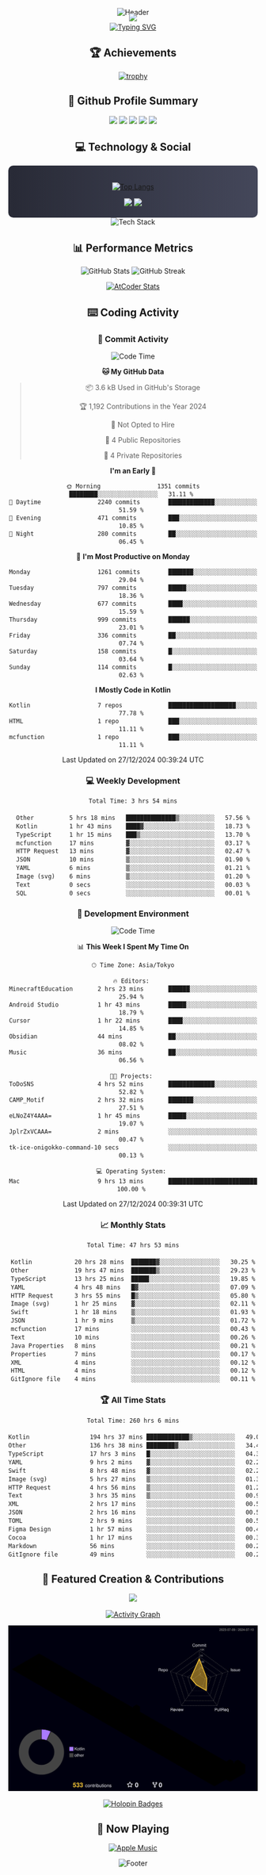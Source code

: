 <div align="center">
  
![Header](https://capsule-render.vercel.app/api?type=waving&color=gradient&customColorList=12&height=300&section=header&text=Welcome%20to%20Batapii's%20Universe&fontSize=50&animation=fadeIn&fontAlignY=40&desc=Android%20Developer%20|%20Kotlin%20LOVE%20)

<div style="margin-top: -20px;">
  <img src="https://readme-typing-svg.herokuapp.com/?lines=Crafting+Android+Experiences;Building+Tomorrow's+Apps+Today;Always+Learning,+Always+Growing&font=Fira%20Code&center=true&width=440&height=45&color=f75c7e&vCenter=true&size=22&pause=1000">
</div>

<a href="https://git.io/typing-svg">
  <img src="https://readme-typing-svg.demolab.com?font=Fira+Code&weight=600&size=28&duration=4000&pause=1000&center=true&vCenter=true&width=800&lines=Hey+there!+I'm+Batapii+%F0%9F%91%8B;Android+Developer+from+Japan+%F0%9F%87%AF%F0%9F%87%B5" alt="Typing SVG" />
</a>

## 🏆 Achievements

[![trophy](https://github-profile-trophy.vercel.app/?username=batapii&theme=onestar&no-frame=true&no-bg=true&column=8&rank=SECRET,SSS,SS,S,AAA,AA,A,B,C,?&margin-w=10&margin-h=10)](https://github.com/ryo-ma/github-profile-trophy)

## 🎯 Github Profile Summary

<div align="center">
  <img src="http://github-profile-summary-cards.vercel.app/api/cards/profile-details?username=batapii&theme=radical" />
  <img src="http://github-profile-summary-cards.vercel.app/api/cards/repos-per-language?username=batapii&theme=radical" />
  <img src="http://github-profile-summary-cards.vercel.app/api/cards/most-commit-language?username=batapii&theme=radical" />
  <img src="http://github-profile-summary-cards.vercel.app/api/cards/stats?username=batapii&theme=radical" />
  <img src="http://github-profile-summary-cards.vercel.app/api/cards/productive-time?username=batapii&theme=radical" />
</div>

## 💻 Technology & Social

<div align="center" style="background: linear-gradient(to right, #282A36, #44475A); padding: 20px; border-radius: 10px;">

[![Top Langs](https://github-readme-stats.vercel.app/api/top-langs/?username=batapii
)](https://github.com/anuraghazra/github-readme-stats)

<div style="margin-top: 15px">
<a href="https://github.com/batapii"><img src="https://img.shields.io/github/followers/batapii?style=for-the-badge&logo=github&label=Follow&color=ff6e96&labelColor=282A36"/></a>
<a href="https://twitter.com/batapii3939"><img src="https://img.shields.io/twitter/follow/batapii?style=for-the-badge&logo=twitter&color=1DA1F2&labelColor=282A36&label= Twitter"/></a>
</div>

</div>

<div align="center">
<img src="https://github-readme-tech-stack.vercel.app/api/cards?title=Tech+Stack&align=center&titleAlign=center&fontSize=20&lineHeight=10&lineCount=4&theme=github_dark&width=800&bg=%230D1117&badge=%23161B22&border=%2321262D&titleColor=%2358A6FF&line1=kotlin%2Ckotlin%2C0095D5%3Bandroid%2Candroid%2C00ff00%3Bjetpackcompose%2Cjetpack%2C4285F4%3B&line2=swift%2Cswift%2CFA7343%3Bfirebase%2Cfirebase%2CFFCA28%3Bgithub%2Cgithub%2C181717%3B&line3=typescript%2Ctypescript%2C3178C6%3Bgraphql%2Cgraphql%2CE10098%3Bsupabase%2Csupabase%2C3FCF8E%3B&line4=gradle%2Cgradle%2C02303A%3Bgitkraken%2Cgitkraken%2C179287%3Bpostman%2Cpostman%2CFF6C37%3B" alt="Tech Stack" />
</div>



## 📊 Performance Metrics

<div align="center">

![GitHub Stats](https://github-readme-stats.vercel.app/api?username=batapii&show_icons=true&theme=radical&hide_border=true&bg_color=0D1117)
![GitHub Streak](https://github-readme-streak-stats.herokuapp.com/?user=batapii&theme=radical&hide_border=true&background=0D1117)

[![AtCoder Stats](https://atcoder-readme-stats.vercel.app/stats/batapii3939?theme=dark&show_history=5&width=495)](https://github.com/iwbc-mzk/atcoder-readme-stats)

</div>

## ⌨️ Coding Activity

### 🌟 Commit Activity
<!--START_SECTION:commit-stats-->
![Code Time](http://img.shields.io/badge/Code%20Time-397%20hrs%203%20mins-blue)

**🐱 My GitHub Data** 

> 📦 3.6 kB Used in GitHub's Storage 
 > 
> 🏆 1,192 Contributions in the Year 2024
 > 
> 🚫 Not Opted to Hire
 > 
> 📜 4 Public Repositories 
 > 
> 🔑 4 Private Repositories 
 > 
**I'm an Early 🐤** 

```text
🌞 Morning                1351 commits        ████████░░░░░░░░░░░░░░░░░   31.11 % 
🌆 Daytime                2240 commits        █████████████░░░░░░░░░░░░   51.59 % 
🌃 Evening                471 commits         ███░░░░░░░░░░░░░░░░░░░░░░   10.85 % 
🌙 Night                  280 commits         ██░░░░░░░░░░░░░░░░░░░░░░░   06.45 % 
```
📅 **I'm Most Productive on Monday** 

```text
Monday                   1261 commits        ███████░░░░░░░░░░░░░░░░░░   29.04 % 
Tuesday                  797 commits         █████░░░░░░░░░░░░░░░░░░░░   18.36 % 
Wednesday                677 commits         ████░░░░░░░░░░░░░░░░░░░░░   15.59 % 
Thursday                 999 commits         ██████░░░░░░░░░░░░░░░░░░░   23.01 % 
Friday                   336 commits         ██░░░░░░░░░░░░░░░░░░░░░░░   07.74 % 
Saturday                 158 commits         █░░░░░░░░░░░░░░░░░░░░░░░░   03.64 % 
Sunday                   114 commits         █░░░░░░░░░░░░░░░░░░░░░░░░   02.63 % 
```


**I Mostly Code in Kotlin** 

```text
Kotlin                   7 repos             ███████████████████░░░░░░   77.78 % 
HTML                     1 repo              ███░░░░░░░░░░░░░░░░░░░░░░   11.11 % 
mcfunction               1 repo              ███░░░░░░░░░░░░░░░░░░░░░░   11.11 % 
```




 Last Updated on 27/12/2024 00:39:24 UTC
<!--END_SECTION:commit-stats-->

### 💻 Weekly Development
<!--START_SECTION:wakatime-->

```txt
Total Time: 3 hrs 54 mins

Other          5 hrs 18 mins   ██████████████▒░░░░░░░░░░   57.56 %
Kotlin         1 hr 43 mins    ████▓░░░░░░░░░░░░░░░░░░░░   18.73 %
TypeScript     1 hr 15 mins    ███▒░░░░░░░░░░░░░░░░░░░░░   13.70 %
mcfunction     17 mins         ▓░░░░░░░░░░░░░░░░░░░░░░░░   03.17 %
HTTP Request   13 mins         ▓░░░░░░░░░░░░░░░░░░░░░░░░   02.47 %
JSON           10 mins         ▒░░░░░░░░░░░░░░░░░░░░░░░░   01.90 %
YAML           6 mins          ▒░░░░░░░░░░░░░░░░░░░░░░░░   01.21 %
Image (svg)    6 mins          ▒░░░░░░░░░░░░░░░░░░░░░░░░   01.20 %
Text           0 secs          ░░░░░░░░░░░░░░░░░░░░░░░░░   00.03 %
SQL            0 secs          ░░░░░░░░░░░░░░░░░░░░░░░░░   00.01 %
```

<!--END_SECTION:wakatime-->

### 🔨 Development Environment
<!--START_SECTION:dev-stats-->
![Code Time](http://img.shields.io/badge/Code%20Time-397%20hrs%203%20mins-blue)

📊 **This Week I Spent My Time On** 

```text
🕑︎ Time Zone: Asia/Tokyo

🔥 Editors: 
MinecraftEducation       2 hrs 23 mins       ██████░░░░░░░░░░░░░░░░░░░   25.94 % 
Android Studio           1 hr 43 mins        █████░░░░░░░░░░░░░░░░░░░░   18.79 % 
Cursor                   1 hr 22 mins        ████░░░░░░░░░░░░░░░░░░░░░   14.85 % 
Obsidian                 44 mins             ██░░░░░░░░░░░░░░░░░░░░░░░   08.02 % 
Music                    36 mins             ██░░░░░░░░░░░░░░░░░░░░░░░   06.56 % 

🐱‍💻 Projects: 
ToDoSNS                  4 hrs 52 mins       █████████████░░░░░░░░░░░░   52.82 % 
CAMP_Motif               2 hrs 32 mins       ███████░░░░░░░░░░░░░░░░░░   27.51 % 
eLNoZ4Y4AAA=             1 hr 45 mins        █████░░░░░░░░░░░░░░░░░░░░   19.07 % 
JplrZxVCAAA=             2 mins              ░░░░░░░░░░░░░░░░░░░░░░░░░   00.47 % 
tk-ice-onigokko-command-10 secs              ░░░░░░░░░░░░░░░░░░░░░░░░░   00.13 % 

💻 Operating System: 
Mac                      9 hrs 13 mins       █████████████████████████   100.00 % 
```


 Last Updated on 27/12/2024 00:39:31 UTC
<!--END_SECTION:dev-stats-->

### 📈 Monthly Stats
<!--START_SECTION:wakamonth-->

```txt
Total Time: 47 hrs 53 mins

Kotlin            20 hrs 28 mins  ███████▓░░░░░░░░░░░░░░░░░   30.25 %
Other             19 hrs 47 mins  ███████▒░░░░░░░░░░░░░░░░░   29.23 %
TypeScript        13 hrs 25 mins  █████░░░░░░░░░░░░░░░░░░░░   19.85 %
YAML              4 hrs 48 mins   █▓░░░░░░░░░░░░░░░░░░░░░░░   07.09 %
HTTP Request      3 hrs 55 mins   █▒░░░░░░░░░░░░░░░░░░░░░░░   05.80 %
Image (svg)       1 hr 25 mins    ▓░░░░░░░░░░░░░░░░░░░░░░░░   02.11 %
Swift             1 hr 18 mins    ▒░░░░░░░░░░░░░░░░░░░░░░░░   01.93 %
JSON              1 hr 9 mins     ▒░░░░░░░░░░░░░░░░░░░░░░░░   01.72 %
mcfunction        17 mins         ░░░░░░░░░░░░░░░░░░░░░░░░░   00.43 %
Text              10 mins         ░░░░░░░░░░░░░░░░░░░░░░░░░   00.26 %
Java Properties   8 mins          ░░░░░░░░░░░░░░░░░░░░░░░░░   00.21 %
Properties        7 mins          ░░░░░░░░░░░░░░░░░░░░░░░░░   00.17 %
XML               4 mins          ░░░░░░░░░░░░░░░░░░░░░░░░░   00.12 %
HTML              4 mins          ░░░░░░░░░░░░░░░░░░░░░░░░░   00.12 %
GitIgnore file    4 mins          ░░░░░░░░░░░░░░░░░░░░░░░░░   00.11 %
```

<!--END_SECTION:wakamonth-->

### 🏆 All Time Stats
<!--START_SECTION:wakaalltime-->

```txt
Total Time: 260 hrs 6 mins

Kotlin                 194 hrs 37 mins ████████████▒░░░░░░░░░░░░   49.05 %
Other                  136 hrs 38 mins ████████▓░░░░░░░░░░░░░░░░   34.44 %
TypeScript             17 hrs 3 mins   █░░░░░░░░░░░░░░░░░░░░░░░░   04.30 %
YAML                   9 hrs 2 mins    ▓░░░░░░░░░░░░░░░░░░░░░░░░   02.28 %
Swift                  8 hrs 48 mins   ▓░░░░░░░░░░░░░░░░░░░░░░░░   02.22 %
Image (svg)            5 hrs 27 mins   ▒░░░░░░░░░░░░░░░░░░░░░░░░   01.38 %
HTTP Request           4 hrs 56 mins   ▒░░░░░░░░░░░░░░░░░░░░░░░░   01.25 %
Text                   3 hrs 35 mins   ▒░░░░░░░░░░░░░░░░░░░░░░░░   00.91 %
XML                    2 hrs 17 mins   ░░░░░░░░░░░░░░░░░░░░░░░░░   00.58 %
JSON                   2 hrs 16 mins   ░░░░░░░░░░░░░░░░░░░░░░░░░   00.57 %
TOML                   2 hrs 9 mins    ░░░░░░░░░░░░░░░░░░░░░░░░░   00.54 %
Figma Design           1 hr 57 mins    ░░░░░░░░░░░░░░░░░░░░░░░░░   00.49 %
Cocoa                  1 hr 17 mins    ░░░░░░░░░░░░░░░░░░░░░░░░░   00.32 %
Markdown               56 mins         ░░░░░░░░░░░░░░░░░░░░░░░░░   00.24 %
GitIgnore file         49 mins         ░░░░░░░░░░░░░░░░░░░░░░░░░   00.21 %
```

<!--END_SECTION:wakaalltime-->


## 🌟 Featured Creation & Contributions

<div align="center">
  <a href="https://github.com/batapii/ToDoSNS">
    <img src="https://github-readme-stats.vercel.app/api/pin/?username=batapii&repo=ToDoSNS&theme=radical&hide_border=true&bg_color=0D1117" />
  </a>

[![Activity Graph](https://github-readme-activity-graph.vercel.app/graph?username=batapii&custom_title=Contribution%20Graph&hide_border=true&theme=radical&bg_color=0D1117)](https://github.com/ashutosh00710/github-readme-activity-graph)

![3D Contrib](./profile-3d-contrib/profile-night-rainbow.svg)

[![Holopin Badges](https://holopin.me/batapii)](https://holopin.io/@batapii)

</div>

## 🎵 Now Playing

<div align="center">
  
[![Apple Music](https://music-profile.rayriffy.com/theme/dark.svg?uid=001005.6598667d2ffd4a10a4f429edd0ba24c4.1156)](https://github.com/rayriffy/apple-music-github-profile)

</div>

![Footer](https://capsule-render.vercel.app/api?type=waving&color=gradient&customColorList=12&height=100&section=footer)

</div>
